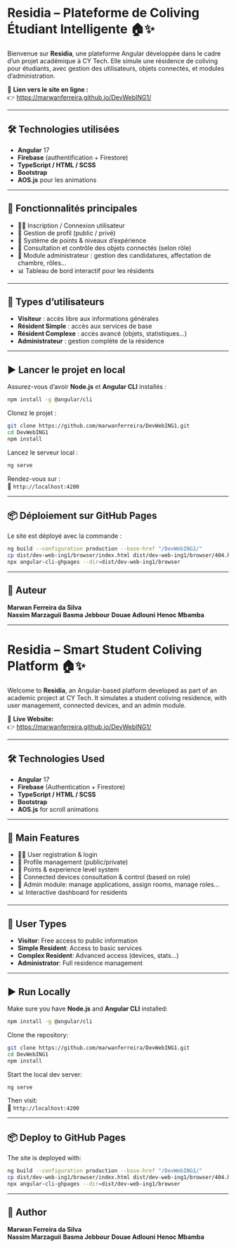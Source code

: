 
# Residia – Plateforme de Coliving Étudiant Intelligente 🏠✨

Bienvenue sur **Residia**, une plateforme Angular développée dans le cadre d’un projet académique à CY Tech. Elle simule une résidence de coliving pour étudiants, avec gestion des utilisateurs, objets connectés, et modules d’administration.

🔗 **Lien vers le site en ligne :**  
👉 https://marwanferreira.github.io/DevWebING1/

---

## 🛠️ Technologies utilisées

- **Angular** 17
- **Firebase** (authentification + Firestore)
- **TypeScript / HTML / SCSS**
- **Bootstrap**
- **AOS.js** pour les animations

---

## 🚀 Fonctionnalités principales

- 🧑‍💻 Inscription / Connexion utilisateur
- 👤 Gestion de profil (public / privé)
- 🧠 Système de points & niveaux d’expérience
- 🧰 Consultation et contrôle des objets connectés (selon rôle)
- 🏢 Module administrateur : gestion des candidatures, affectation de chambre, rôles...
- 📊 Tableau de bord interactif pour les résidents

---

## 👥 Types d’utilisateurs

- **Visiteur** : accès libre aux informations générales
- **Résident Simple** : accès aux services de base
- **Résident Complexe** : accès avancé (objets, statistiques…)
- **Administrateur** : gestion complète de la résidence

---

## ▶️ Lancer le projet en local

Assurez-vous d’avoir **Node.js** et **Angular CLI** installés :

```bash
npm install -g @angular/cli
```

Clonez le projet :

```bash
git clone https://github.com/marwanferreira/DevWebING1.git
cd DevWebING1
npm install
```

Lancez le serveur local :

```bash
ng serve
```

Rendez-vous sur :  
📍 `http://localhost:4200`

---

## 📦 Déploiement sur GitHub Pages

Le site est déployé avec la commande :

```bash
ng build --configuration production --base-href "/DevWebING1/"
cp dist/dev-web-ing1/browser/index.html dist/dev-web-ing1/browser/404.html
npx angular-cli-ghpages --dir=dist/dev-web-ing1/browser
```

---

## 🧠 Auteur

**Marwan Ferreira da Silva**  
**Nassim Marzaguii**
**Basma Jebbour**
**Douae Adlouni**
**Henoc Mbamba**

---

# Residia – Smart Student Coliving Platform 🏠✨

Welcome to **Residia**, an Angular-based platform developed as part of an academic project at CY Tech. It simulates a student coliving residence, with user management, connected devices, and an admin module.

🔗 **Live Website:**  
👉 https://marwanferreira.github.io/DevWebING1/

---

## 🛠️ Technologies Used

- **Angular** 17
- **Firebase** (Authentication + Firestore)
- **TypeScript / HTML / SCSS**
- **Bootstrap**
- **AOS.js** for scroll animations

---

## 🚀 Main Features

- 🧑‍💻 User registration & login
- 👤 Profile management (public/private)
- 🧠 Points & experience level system
- 🧰 Connected devices consultation & control (based on role)
- 🏢 Admin module: manage applications, assign rooms, manage roles...
- 📊 Interactive dashboard for residents

---

## 👥 User Types

- **Visitor**: Free access to public information
- **Simple Resident**: Access to basic services
- **Complex Resident**: Advanced access (devices, stats…)
- **Administrator**: Full residence management

---

## ▶️ Run Locally

Make sure you have **Node.js** and **Angular CLI** installed:

```bash
npm install -g @angular/cli
```

Clone the repository:

```bash
git clone https://github.com/marwanferreira/DevWebING1.git
cd DevWebING1
npm install
```

Start the local dev server:

```bash
ng serve
```

Then visit:  
📍 `http://localhost:4200`

---

## 📦 Deploy to GitHub Pages

The site is deployed with:

```bash
ng build --configuration production --base-href "/DevWebING1/"
cp dist/dev-web-ing1/browser/index.html dist/dev-web-ing1/browser/404.html
npx angular-cli-ghpages --dir=dist/dev-web-ing1/browser
```

---

## 🧠 Author

**Marwan Ferreira da Silva**  
**Nassim Marzaguii**
**Basma Jebbour**
**Douae Adlouni**
**Henoc Mbamba**
